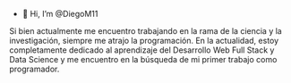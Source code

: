 - 👋 Hi, I’m @DiegoM11

Si bien actualmente me encuentro trabajando en la rama de la ciencia y la investigación, siempre me atrajo la programación. 
En la actualidad, estoy completamente dedicado al aprendizaje del Desarrollo Web Full Stack y Data Science y me encuentro en la búsqueda de mi primer trabajo como programador.
